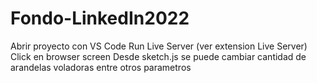 # Fondo-LinkedIn2022
Abrir proyecto con VS Code
Run Live Server (ver extension Live Server)
Click en browser screen
Desde sketch.js se puede cambiar cantidad de arandelas voladoras entre otros parametros
